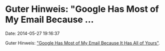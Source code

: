 Guter Hinweis: \"Google Has Most of My Email Because \...
=========================================================

Date: 2014-05-27 19:16:37

Guter Hinweis: [\"Google Has Most of My Email Because It Has All of
Yours\"](http://mako.cc/copyrighteous/google-has-most-of-my-email-because-it-has-all-of-yours).
